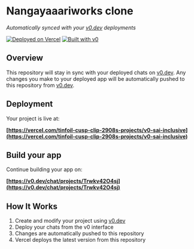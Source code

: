 # Nangayaaariworks clone

*Automatically synced with your [v0.dev](https://v0.dev) deployments*

[![Deployed on Vercel](https://img.shields.io/badge/Deployed%20on-Vercel-black?style=for-the-badge&logo=vercel)](https://vercel.com/tinfoil-cusp-clip-2908s-projects/v0-sai-inclusive)
[![Built with v0](https://img.shields.io/badge/Built%20with-v0.dev-black?style=for-the-badge)](https://v0.dev/chat/projects/Trwkv42O4sj)

## Overview

This repository will stay in sync with your deployed chats on [v0.dev](https://v0.dev).
Any changes you make to your deployed app will be automatically pushed to this repository from [v0.dev](https://v0.dev).

## Deployment

Your project is live at:

**[https://vercel.com/tinfoil-cusp-clip-2908s-projects/v0-sai-inclusive](https://vercel.com/tinfoil-cusp-clip-2908s-projects/v0-sai-inclusive)**

## Build your app

Continue building your app on:

**[https://v0.dev/chat/projects/Trwkv42O4sj](https://v0.dev/chat/projects/Trwkv42O4sj)**

## How It Works

1. Create and modify your project using [v0.dev](https://v0.dev)
2. Deploy your chats from the v0 interface
3. Changes are automatically pushed to this repository
4. Vercel deploys the latest version from this repository